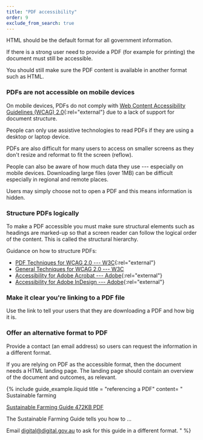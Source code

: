```yaml
---
title: "PDF accessibility"
order: 9
exclude_from_search: true
---
```


HTML should be the default format for all government information.

If there is a strong user need to provide a PDF (for example for printing) the document must still be accessible.

You should still make sure the PDF content is available in another format such as HTML.

### PDFs are not accessible on mobile devices

On mobile devices, PDFs do not comply with [Web Content Accessibility Guidelines (WCAG) 2.0](https://www.w3.org/TR/WCAG20/){:rel="external"} due to a lack of support for document structure.

People can only use assistive technologies to read PDFs if they are using a desktop or laptop device.

PDFs are also difficult for many users to access on smaller screens as they don't resize and reformat to fit the screen (reflow).

People can also be aware of how much data they use --- especially on mobile devices. Downloading large files (over 1MB) can be difficult especially in regional and remote places.

Users may simply choose not to open a PDF and this means information is hidden.

### Structure PDFs logically

To make a PDF accessible you must make sure structural elements such as headings are marked-up so that a screen reader can follow the logical order of the content. This is called the structural hierarchy.

Guidance on how to structure PDFs:

- [PDF Techniques for WCAG 2.0 --- W3C](https://www.w3.org/TR/2014/NOTE-WCAG20-TECHS-20140408/pdf.html){:rel="external"}
- <a href="https://www.w3.org/TR/WCAG20-TECHS/general.html" rel="external">General Techniques for WCAG 2.0 --- W3C
- [Accessibility for Adobe Acrobat --- Adobe](http://www.adobe.com/accessibility/products/acrobat.html){:rel="external"}
- [Accessibility for Adobe InDesign --- Adobe](http://www.adobe.com/accessibility/products/indesign.html){:rel="external"}

### Make it clear you're linking to a PDF file

Use the link to tell your users that they are downloading a PDF and how big it is.

### Offer an alternative format to PDF

Provide a contact (an email address) so users can request the information in a different format.

If you are relying on PDF as the accessible format, then the document needs a HTML landing page. The landing page should contain an overview of the document and outcomes, as relevant.

{% include guide_example.liquid
  title = "referencing a PDF"
  content= "
Sustainable farming

[Sustainable Farming Guide 472KB PDF]()

The Sustainable Farming Guide tells you how to ...

Email [digital@digital.gov.au]() to ask for this guide in a different format.
"
%}
